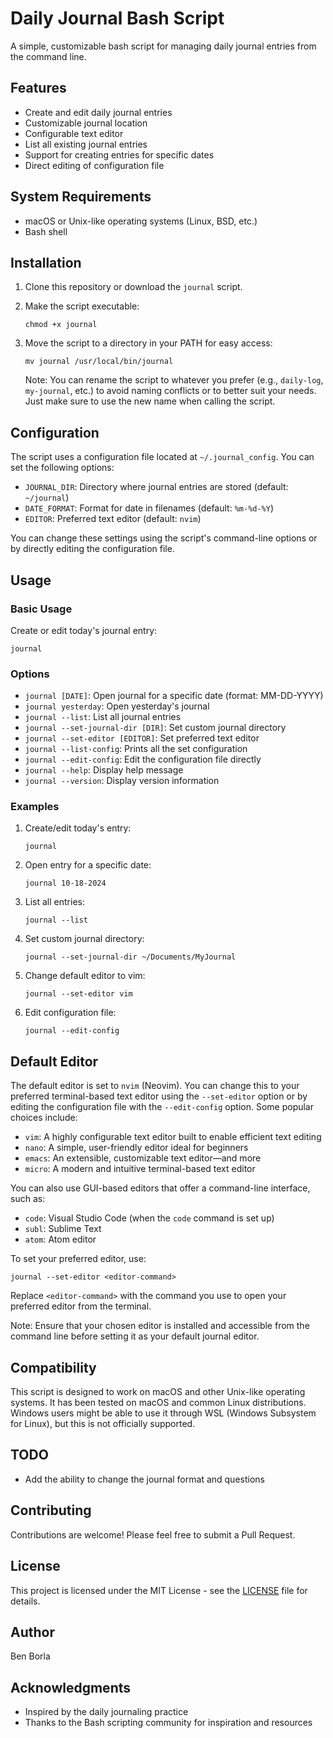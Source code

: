 # Daily Journal Bash Script

A simple, customizable bash script for managing daily journal entries from the command line.

## Features

- Create and edit daily journal entries
- Customizable journal location
- Configurable text editor
- List all existing journal entries
- Support for creating entries for specific dates
- Direct editing of configuration file

## System Requirements

- macOS or Unix-like operating systems (Linux, BSD, etc.)
- Bash shell

## Installation

1. Clone this repository or download the `journal` script.
2. Make the script executable:

   ```
   chmod +x journal
   ```

3. Move the script to a directory in your PATH for easy access:

   ```
   mv journal /usr/local/bin/journal
   ```

   Note: You can rename the script to whatever you prefer (e.g., `daily-log`, `my-journal`, etc.) to avoid naming conflicts or to better suit your needs. Just make sure to use the new name when calling the script.

## Configuration

The script uses a configuration file located at `~/.journal_config`. You can set the following options:

- `JOURNAL_DIR`: Directory where journal entries are stored (default: `~/journal`)
- `DATE_FORMAT`: Format for date in filenames (default: `%m-%d-%Y`)
- `EDITOR`: Preferred text editor (default: `nvim`)

You can change these settings using the script's command-line options or by directly editing the configuration file.

## Usage

### Basic Usage

Create or edit today's journal entry:

```
journal
```

### Options

- `journal [DATE]`: Open journal for a specific date (format: MM-DD-YYYY)
- `journal yesterday`: Open yesterday's journal
- `journal --list`: List all journal entries
- `journal --set-journal-dir [DIR]`: Set custom journal directory
- `journal --set-editor [EDITOR]`: Set preferred text editor
- `journal --list-config`: Prints all the set configuration
- `journal --edit-config`: Edit the configuration file directly
- `journal --help`: Display help message
- `journal --version`: Display version information

### Examples

1. Create/edit today's entry:

   ```
   journal
   ```

2. Open entry for a specific date:

   ```
   journal 10-18-2024
   ```

3. List all entries:

   ```
   journal --list
   ```

4. Set custom journal directory:

   ```
   journal --set-journal-dir ~/Documents/MyJournal
   ```

5. Change default editor to vim:

   ```
   journal --set-editor vim
   ```

6. Edit configuration file:

   ```
   journal --edit-config
   ```

## Default Editor

The default editor is set to `nvim` (Neovim). You can change this to your preferred terminal-based text editor using the `--set-editor` option or by editing the configuration file with the `--edit-config` option. Some popular choices include:

- `vim`: A highly configurable text editor built to enable efficient text editing
- `nano`: A simple, user-friendly editor ideal for beginners
- `emacs`: An extensible, customizable text editor—and more
- `micro`: A modern and intuitive terminal-based text editor

You can also use GUI-based editors that offer a command-line interface, such as:

- `code`: Visual Studio Code (when the `code` command is set up)
- `subl`: Sublime Text
- `atom`: Atom editor

To set your preferred editor, use:

```
journal --set-editor <editor-command>
```

Replace `<editor-command>` with the command you use to open your preferred editor from the terminal.

Note: Ensure that your chosen editor is installed and accessible from the command line before setting it as your default journal editor.

## Compatibility

This script is designed to work on macOS and other Unix-like operating systems. It has been tested on macOS and common Linux distributions. Windows users might be able to use it through WSL (Windows Subsystem for Linux), but this is not officially supported.

## TODO

- Add the ability to change the journal format and questions

## Contributing

Contributions are welcome! Please feel free to submit a Pull Request.

## License

This project is licensed under the MIT License - see the [LICENSE](LICENSE) file for details.

## Author

Ben Borla

## Acknowledgments

- Inspired by the daily journaling practice
- Thanks to the Bash scripting community for inspiration and resources
